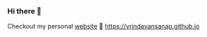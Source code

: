 ### Hi there 👋
Checkout my personal [website](https://vrindavansanap.github.io) 💫 
https://vrindavansanap.github.io

